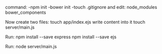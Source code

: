 command:
-npm init
-bower init
-touch .gitignore and edit: 
node_modules
bower_components

Now create two files:
touch app/index.ejs write content into it
touch server/main.js

Run:
npm install --save express
npm install --save ejs

Run:
node server/main.js